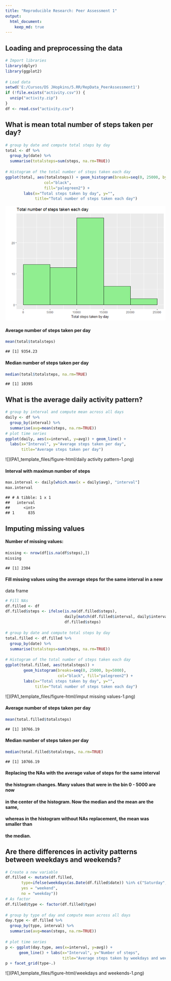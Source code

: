 ```yaml
---
title: "Reproducible Research: Peer Assessment 1"
output: 
  html_document:
    keep_md: true
---
```



## Loading and preprocessing the data

```r
# Import libraries
library(dplyr)
library(ggplot2)

# Load data
setwd('E:/Cursos/DS JHopkins/5.RR/RepData_PeerAssessment1')
if (!file.exists("activity.csv")) {
  unzip("activity.zip")
}
df <- read.csv("activity.csv")
```

## What is mean total number of steps taken per day?

```r
# group by date and compute total steps by day
total <- df %>%
  group_by(date) %>%
  summarise(totalsteps=sum(steps, na.rm=TRUE))

# Histogram of the total number of steps taken each day
ggplot(total, aes(totalsteps)) + geom_histogram(breaks=seq(0, 25000, by=5000), 
                 col="black", 
                 fill="palegreen2") +
        labs(x="Total steps taken by day", y="", 
             title="Total number of steps taken each day")
```

![](PA1_template_files/figure-html/mean-1.png)<!-- -->

#### Average number of steps taken per day

```r
mean(total$totalsteps)
```

```
## [1] 9354.23
```

#### Median number of steps taken per day

```r
median(total$totalsteps, na.rm=TRUE)
```

```
## [1] 10395
```

## What is the average daily activity pattern?

```r
# group by interval and compute mean across all days
daily <- df %>%
  group_by(interval) %>%
  summarise(avg=mean(steps, na.rm=TRUE))
# plot time series
ggplot(daily, aes(x=interval, y=avg)) + geom_line() +
  labs(x="Interval", y="Average steps taken per day",
       title="Average steps taken per day")
```

![](PA1_template_files/figure-html/daily activity pattern-1.png)<!-- -->

#### Interval with maximun number of steps

```r
max.interval <- daily[which.max(x = daily$avg), "interval"]
max.interval
```

```
## # A tibble: 1 x 1
##   interval
##      <int>
## 1      835
```

## Imputing missing values
#### Number of missing values:

```r
missing <- nrow(df[is.na(df$steps),])
missing
```

```
## [1] 2304
```

#### Fill missing values using the average steps for the same interval in a new 
data frame

```r
# Fill NAs
df.filled <- df
df.filled$steps <- ifelse(is.na(df.filled$steps), 
                          daily[match(df.filled$interval, daily$interval),]$avg,
                          df.filled$steps)

# group by date and compute total steps by day
total.filled <- df.filled %>%
  group_by(date) %>%
  summarise(totalsteps=sum(steps, na.rm=TRUE))

# Histogram of the total number of steps taken each day
ggplot(total.filled, aes(totalsteps)) + 
        geom_histogram(breaks=seq(0, 25000, by=5000), 
                       col="black", fill="palegreen2") +
        labs(x="Total steps taken by day", y="", 
             title="Total number of steps taken each day")
```

![](PA1_template_files/figure-html/imput missing values-1.png)<!-- -->

#### Average number of steps taken per day

```r
mean(total.filled$totalsteps)
```

```
## [1] 10766.19
```

#### Median number of steps taken per day

```r
median(total.filled$totalsteps, na.rm=TRUE)
```

```
## [1] 10766.19
```
#### Replacing the NAs with the average value of steps for the same interval
#### the histogram changes.  Many values that were in the bin 0 - 5000 are now
#### in the center of the histogram.  Now the median and the mean are the same,
#### whereas in the histogram without NAs replacement, the mean was smaller than
#### the median.

## Are there differences in activity patterns between weekdays and weekends?

```r
# Create a new variable
df.filled <- mutate(df.filled, 
       type=ifelse(weekdays(as.Date(df.filled$date)) %in% c("Saturday", "Sunday"), 
       yes = "weekend", 
       no = "weekday"))
# As factor
df.filled$type <- factor(df.filled$type)

# group by type of day and compute mean across all days
day.type <- df.filled %>%
  group_by(type, interval) %>%
  summarise(avg=mean(steps, na.rm=TRUE))

# plot time series
p <- ggplot(day.type, aes(x=interval, y=avg)) + 
      geom_line() + labs(x="Interval", y="Number of steps",
                         title="Average steps taken by weekdays and weekends")
p + facet_grid(type~.)
```

![](PA1_template_files/figure-html/weekdays and weekends-1.png)<!-- -->

